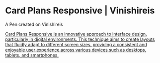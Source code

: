 # Card Plans Responsive | Vinishireis

A Pen created on Vinishireis <a href="https://github.com/Vinishireis">

Card Plans Responsive is an innovative approach to interface design, particularly in digital environments. This technique aims to create layouts that fluidly adapt to different screen sizes, providing a consistent and enjoyable user experience across various devices such as desktops, tablets, and smartphones.